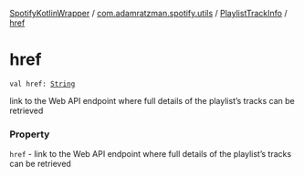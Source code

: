 [SpotifyKotlinWrapper](../../index.md) / [com.adamratzman.spotify.utils](../index.md) / [PlaylistTrackInfo](index.md) / [href](./href.md)

# href

`val href: `[`String`](https://kotlinlang.org/api/latest/jvm/stdlib/kotlin/-string/index.html)

link to the Web API endpoint where full details of the playlist’s tracks
can be retrieved

### Property

`href` - link to the Web API endpoint where full details of the playlist’s tracks
can be retrieved
